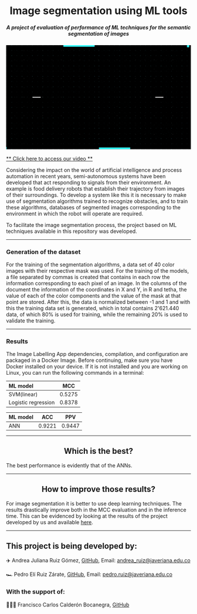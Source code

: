 <h1 align="center"> Image segmentation using ML tools </h1>
<h5 align="center">A project of evaluation of performance of ML techniques for the semantic segmentation of images</h5>

</p>
<p align="center">
<img src ="./media/readme/MACHINE LEARNING.gif" alt="Logo" width="1200"/>
</p>

[** Click here to access our video **](https://youtu.be/8NVU1Qbw6lw)

Considering the impact on the world of artificial intelligence and process automation in recent years, semi-autonomous systems have been developed that act responding to signals from their environment. An example is food delivery robots that establish their trajectory from images of their surroundings. To develop a system like this it is necessary to make use of segmentation algorithms trained to recognize obstacles, and to train these algorithms, databases of segmented images corresponding to the environment in which the robot will operate are required.

To facilitate the image segmentation process, the project based on ML techniques available in this repository was developed.

---
<h3 align="left"> Generation of the dataset </h3>

For the training of the segmentation algorithms, a data set of 40 color images with their respective mask was used. For the training of the models, a file separated by commas is created that contains in each row the information corresponding to each pixel of an image. In the columns of the document the information of the coordinates in X and Y, in R and tetha, the value of each of the color components and the value of the mask at that point are stored. After this, the data is normalized between -1 and 1 and with this the training data set is generated, which in total contains 2'621.440 data, of which 80% is used for training, while the remaining 20% is used to validate the training.

---
<h3 align="left"> Results </h3>

The Image Labelling App dependencies, compilation, and configuration are packaged in a Docker Image. Before continuing, make sure you have Docker installed on your device. If it is not installed and you are working on Linux, you can run the following commands in a terminal:

| **ML model** | **MCC** |
|:------------------|:------------:|
|SVM(linear)        |0.5275        |
|Logistic regression|0.8378        |

| **ML model** | **ACC** | **PPV** |
|:------------------|:------------:|:------------:|
|ANN        |0.9221      |0.9447|

---
<h2 align="center">Which is the best?</h2>

The best performance is evidently that of the ANNs.

---

<h2 align="center"> How to improve those results? </h2>

For image segmentation it is better to use deep learning techniques. The results drastically improve both in the MCC evaluation and in the inference time. This can be evidenced by looking at the results of the project developed by us and available [here](https://github.com/Kiwi-PUJ).

---
<h2 align="left"> This project is being developed by: </h2>

✈️ Andrea Juliana Ruiz Gómez, [GitHub](https://github.com/andrearuizg), Email: andrea_ruiz@javeriana.edu.co

🏎️ Pedro Elí Ruiz Zárate, [GitHub](https://github.com/PedroRuizCode), Email: pedro.ruiz@javeriana.edu.co


<h3 align="left"> With the support of: </h3>

👨🏻‍🏫 Francisco Carlos Calderón Bocanegra, [GitHub](https://github.com/calderonf)

